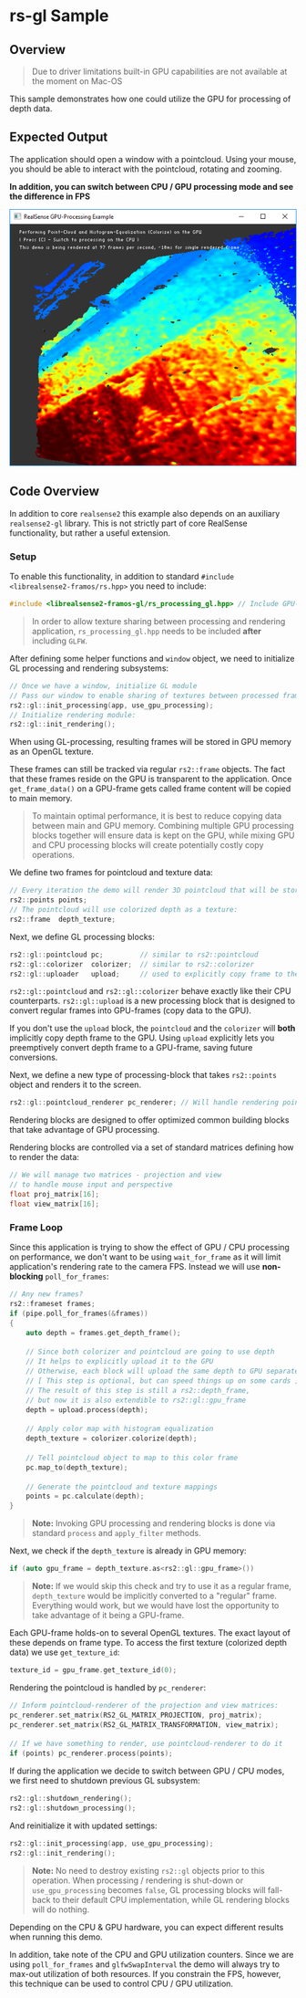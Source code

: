 # rs-gl Sample

## Overview

> Due to driver limitations built-in GPU capabilities are not available at the moment on Mac-OS

This sample demonstrates how one could utilize the GPU for processing of depth data.

## Expected Output
The application should open a window with a pointcloud. Using your mouse, you should be able to interact with the pointcloud, rotating and zooming.

**In addition, you can switch between CPU / GPU processing mode and see the difference in FPS**

![expected output](output.PNG)

## Code Overview

In addition to core `realsense2` this example also depends on an auxiliary `realsense2-gl` library. 
This is not strictly part of core RealSense functionality, but rather a useful extension.

### Setup

To enable this functionality, in addition to standard `#include <librealsense2-framos/rs.hpp>` you need to include:
```cpp
#include <librealsense2-framos-gl/rs_processing_gl.hpp> // Include GPU-Processing API
```

> In order to allow texture sharing between processing and rendering application, `rs_processing_gl.hpp` needs to be included **after** including `GLFW`.

After defining some helper functions and `window` object, we need to initialize GL processing and rendering subsystems:
```cpp
// Once we have a window, initialize GL module
// Pass our window to enable sharing of textures between processed frames and the window
rs2::gl::init_processing(app, use_gpu_processing);
// Initialize rendering module:
rs2::gl::init_rendering();
```

When using GL-processing, resulting frames will be stored in GPU memory as an OpenGL texture.

These frames can still be tracked via regular `rs2::frame` objects. The fact that these frames reside on the GPU is transparent to the application. Once `get_frame_data()` on a GPU-frame gets called frame content will be copied to main memory.

> To maintain optimal performance, it is best to reduce copying data between main and GPU memory. Combining multiple GPU processing blocks together will ensure data is kept on the GPU, while mixing GPU and CPU processing blocks will create potentially costly copy operations. 

We define two frames for pointcloud and texture data:
```cpp
// Every iteration the demo will render 3D pointcloud that will be stored in points object:
rs2::points points;
// The pointcloud will use colorized depth as a texture:
rs2::frame  depth_texture;
```

Next, we define GL processing blocks:
```cpp
rs2::gl::pointcloud pc;         // similar to rs2::pointcloud
rs2::gl::colorizer  colorizer;  // similar to rs2::colorizer
rs2::gl::uploader   upload;     // used to explicitly copy frame to the GPU
```
`rs2::gl::pointcloud` and `rs2::gl::colorizer` behave exactly like their CPU counterparts.
`rs2::gl::upload` is a new processing block that is designed to convert regular frames into GPU-frames (copy data to the GPU).

If you don't use the `upload` block, the `pointcloud` and the `colorizer` will **both** implicitly copy depth frame to the GPU. 
Using `upload` explicitly lets you preemptively convert depth frame to a GPU-frame, saving future conversions. 

Next, we define a new type of processing-block that takes `rs2::points` object and renders it to the screen.
```cpp
rs2::gl::pointcloud_renderer pc_renderer; // Will handle rendering points object to the screen
```
Rendering blocks are designed to offer optimized common building blocks that take advantage of GPU processing. 

Rendering blocks are controlled via a set of standard matrices defining how to render the data:
```cpp
// We will manage two matrices - projection and view
// to handle mouse input and perspective
float proj_matrix[16];
float view_matrix[16];
```

### Frame Loop

Since this application is trying to show the effect of GPU / CPU processing on performance, we don't want to be using `wait_for_frame` as it will limit application's rendering rate to the camera FPS.
Instead we will use **non-blocking** `poll_for_frames`:
```cpp
// Any new frames?
rs2::frameset frames;
if (pipe.poll_for_frames(&frames))
{
    auto depth = frames.get_depth_frame();

    // Since both colorizer and pointcloud are going to use depth
    // It helps to explicitly upload it to the GPU
    // Otherwise, each block will upload the same depth to GPU separately 
    // [ This step is optional, but can speed things up on some cards ]
    // The result of this step is still a rs2::depth_frame, 
    // but now it is also extendible to rs2::gl::gpu_frame
    depth = upload.process(depth);

    // Apply color map with histogram equalization
    depth_texture = colorizer.colorize(depth);

    // Tell pointcloud object to map to this color frame
    pc.map_to(depth_texture);

    // Generate the pointcloud and texture mappings
    points = pc.calculate(depth);
}
```
> **Note:** Invoking GPU processing and rendering blocks is done via standard `process` and `apply_filter` methods. 

Next, we check if the `depth_texture` is already in GPU memory:
```cpp
if (auto gpu_frame = depth_texture.as<rs2::gl::gpu_frame>())
```
> **Note:** If we would skip this check and try to use it as a regular frame, `depth_texture` would be implicitly converted to a "regular" frame. Everything would work, but we would have lost the opportunity to take advantage of it being a GPU-frame.

Each GPU-frame holds-on to several OpenGL textures. The exact layout of these depends on frame type. 
To access the first texture (colorized depth data) we use `get_texture_id`:
```cpp
texture_id = gpu_frame.get_texture_id(0);
```

Rendering the pointcloud is handled by `pc_renderer`:
```cpp
// Inform pointcloud-renderer of the projection and view matrices:
pc_renderer.set_matrix(RS2_GL_MATRIX_PROJECTION, proj_matrix);
pc_renderer.set_matrix(RS2_GL_MATRIX_TRANSFORMATION, view_matrix);

// If we have something to render, use pointcloud-renderer to do it
if (points) pc_renderer.process(points);
```

If during the application we decide to switch between GPU / CPU modes, we first need to shutdown previous GL subsystem:
```cpp
rs2::gl::shutdown_rendering();
rs2::gl::shutdown_processing();
```
And reinitialize it with updated settings:
```cpp
rs2::gl::init_processing(app, use_gpu_processing);
rs2::gl::init_rendering();
```
> **Note:** No need to destroy existing `rs2::gl` objects prior to this operation. When processing / rendering is shut-down or `use_gpu_processing` becomes `false`, GL processing blocks will fall-back to their default CPU implementation, while GL rendering blocks will do nothing.

Depending on the CPU & GPU hardware, you can expect different results when running this demo.

In addition, take note of the CPU and GPU utilization counters. Since we are using `poll_for_frames` and `glfwSwapInterval` the demo will always try to max-out utilization of both resources. If you constrain the FPS, however, this technique can be used to control CPU / GPU utilization.

